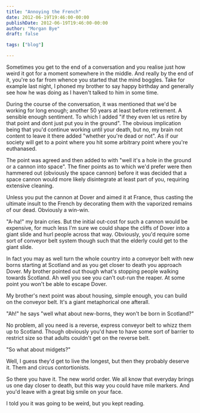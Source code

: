```yaml
---
title: "Annoying the French"
date: 2012-06-19T19:46:00-00:00
publishDate: 2012-06-19T19:46:00-00:00
author: "Morgan Bye"
draft: false

tags: ["blog"]

---
```


Sometimes you get to the end of a conversation and you realise just how weird it got for a moment somewhere in the middle. And really by the end of it, you're so far from whence you started that the mind boggles. Take for example last night, I phoned my brother to say happy birthday and generally see how he was doing as I haven't talked to him in some time.

During the course of the conversation, it was mentioned that we'd be working for long enough; another 50 years at least before retirement. A sensible enough sentiment. To which I added "if they even let us retire by that point and dont just put you in the ground". The obvious implication being that you'd continue working until your death, but no, my brain not content to leave it there added "whether you're dead or not". As if our society will get to a point where you hit some arbitrary point where you're euthanased.

The point was agreed and then added to with "well it's a hole in the ground or a cannon into space". The finer points as to which we'd prefer were then hammered out (obviously the space cannon) before it was decided that a space cannon would more likely disintegrate at least part of you, requiring extensive cleaning.

Unless you put the cannon at Dover and aimed it at France, thus casting the ultimate insult to the French by decorating them with the vaporized remains of our dead. Obviously a win-win.

"A-ha!" my brain cries. But the initial out-cost for such a cannon would be expensive, for much less I'm sure we could shape the cliffs of Dover into a giant slide and hurl people across that way. Obviously, you'd require some sort of conveyor belt system though such that the elderly could get to the giant slide.

In fact you may as well turn the whole country into a conveyor belt with new borns starting at Scotland and as you get closer to death you approach Dover. My brother pointed out though what's stopping people walking towards Scotland. Ah well you see you can't out-run the reaper. At some point you won't be able to escape Dover.

My brother's next point was about housing, simple enough, you can build on the conveyor belt. It's a giant metaphorical one afterall.

"Ah!" he says "well what about new-borns, they won't be born in Scotland?"

No problem, all you need is a reverse, express conveyor belt to whizz them up to Scotland. Though obviously you'd have to have some sort of barrier to restrict size so that adults couldn't get on the reverse belt.

"So what about midgets?"

Well, I guess they'd get to live the longest, but then they probably deserve it. Them and circus contortionists.

So there you have it. The new world order. We all know that everyday brings us one day closer to death, but this way you could have mile markers. And you'd leave with a great big smile on your face.

I told you it was going to be weird, but you kept reading.
